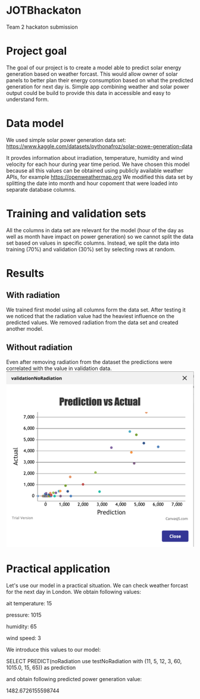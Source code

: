 # JOTBhackaton
Team 2  hackaton submission

# Project goal

The goal of our project is to create a model able to predict solar energy generation based on weather forcast. 
This would allow owner of solar panels to better plan their energy consumption based on what the predicted generation for next day is.
Simple app combining weather and solar power output could be build to provide this data in accessible and easy to understand form.

# Data model

We used simple solar power generation data set:
https://www.kaggle.com/datasets/pythonafroz/solar-powe-generation-data

It provdes information about  irradiation, temperature, humidity and wind velocity for each hour during year time period. We have chosen this model because all this values can be obtained using publicly available weather APIs, for example https://openweathermap.org 
We modified this data set by splitting the date into month and hour copoment that were loaded into separate database columns. 

# Training and validation sets

All the columns in data set are relevant for the model (hour of the day as well as month have impact on power generation) so we cannot split the data set based on values in specific columns. Instead, we split the data into training (70%) and validation (30%) set by selecting rows at random.

# Results

## With radiation
We trained first model using all columns form the data set.
After testing it we noticed that the radiation value had the heaviest influence on the predicted values. 
We removed radiation from the data set and created another model.

## Without radiation

Even after removing radiation from the dataset the predictions were correlated with the value in validation data.
![chart](https://github.com/kandrelczyk/JOTBhackaton/blob/main/chart1.png)

# Practical application 

Let's use our model in a practical situation. We can check weather forcast for the next day in London. We obtain following values:

ait temperature: 15

pressure: 1015

humidity: 65

wind speed: 3


We introduce this values to our model:

SELECT PREDICT(noRadiation use testNoRadiation with (11, 5, 12, 3, 60, 1015.0, 15, 65)) as prediction 

and obtain following predicted power generation value:

1482.6726155598744

